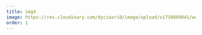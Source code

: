 ```yaml
---
title: img4
image: https://res.cloudinary.com/dyciaxri0/image/upload/v1730809841/words-falling/img3-cover_qvm4n6.jpg
order: 1
---
```

